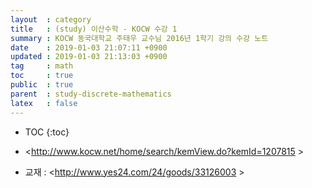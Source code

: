 ```yaml
---
layout  : category
title   : (study) 이산수학 - KOCW 수강 1
summary : KOCW 동국대학교 주태우 교수님 2016년 1학기 강의 수강 노트
date    : 2019-01-03 21:07:11 +0900
updated : 2019-01-03 21:13:03 +0900
tag     : math
toc     : true
public  : true
parent  : study-discrete-mathematics
latex   : false
---
```

* TOC
{:toc}

* <http://www.kocw.net/home/search/kemView.do?kemId=1207815 >
* 교재 : <http://www.yes24.com/24/goods/33126003 >
